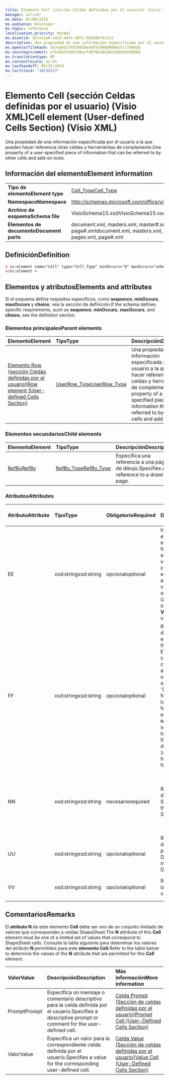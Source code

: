 ```yaml
---
title: Elemento Cell (sección Celdas definidas por el usuario) (Visio XML)
manager: soliver
ms.date: 03/09/2015
ms.audience: Developer
ms.topic: reference
localization_priority: Normal
ms.assetid: ab7a11a0-a413-d4fe-ddf1-0d2e967dc21d
description: Una propiedad de una información especificada por el usuario a la que pueden hacer referencia otras celdas y herramientas de complemento.
ms.openlocfilehash: 5b7e3eb1f4550430e4df51098b86862fcc7400da
ms.sourcegitcommit: e7b38e37a9d79becfd679e10420a19890165606d
ms.translationtype: MT
ms.contentlocale: es-ES
ms.lasthandoff: 05/29/2019
ms.locfileid: "34539317"
---
```

# <a name="cell-element-user-defined-cells-section-visio-xml"></a><span data-ttu-id="3247a-103">Elemento Cell (sección Celdas definidas por el usuario) (Visio XML)</span><span class="sxs-lookup"><span data-stu-id="3247a-103">Cell element (User-defined Cells Section) (Visio XML)</span></span>

<span data-ttu-id="3247a-104">Una propiedad de una información especificada por el usuario a la que pueden hacer referencia otras celdas y herramientas de complemento.</span><span class="sxs-lookup"><span data-stu-id="3247a-104">One property of a user-specified piece of information that can be referred to by other cells and add-on tools.</span></span>
  
## <a name="element-information"></a><span data-ttu-id="3247a-105">Información del elemento</span><span class="sxs-lookup"><span data-stu-id="3247a-105">Element information</span></span>

|||
|:-----|:-----|
|<span data-ttu-id="3247a-106">**Tipo de elemento**</span><span class="sxs-lookup"><span data-stu-id="3247a-106">**Element type**</span></span> <br/> |[<span data-ttu-id="3247a-107">Cell_Type</span><span class="sxs-lookup"><span data-stu-id="3247a-107">Cell_Type</span></span>](cell_type-complextypevisio-xml.md) <br/> |
|<span data-ttu-id="3247a-108">**Namespace**</span><span class="sxs-lookup"><span data-stu-id="3247a-108">**Namespace**</span></span> <br/> |http://schemas.microsoft.com/office/visio/2012/main  <br/> |
|<span data-ttu-id="3247a-109">**Archivo de esquema**</span><span class="sxs-lookup"><span data-stu-id="3247a-109">**Schema file**</span></span> <br/> |<span data-ttu-id="3247a-110">VisioSchema15.xsd</span><span class="sxs-lookup"><span data-stu-id="3247a-110">VisioSchema15.xsd</span></span>  <br/> |
|<span data-ttu-id="3247a-111">**Elementos de documento**</span><span class="sxs-lookup"><span data-stu-id="3247a-111">**Document parts**</span></span> <br/> |<span data-ttu-id="3247a-112">document.xml, masters.xml, master#.xml, pages.xml, page#.xml</span><span class="sxs-lookup"><span data-stu-id="3247a-112">document.xml, masters.xml, master#.xml, pages.xml, page#.xml</span></span>  <br/> |
   
## <a name="definition"></a><span data-ttu-id="3247a-113">Definición</span><span class="sxs-lookup"><span data-stu-id="3247a-113">Definition</span></span>

```XML
< xs:element name="Cell" type="Cell_Type" minOccurs="0" maxOccurs="unbounded" >
</xs:element >
```

## <a name="elements-and-attributes"></a><span data-ttu-id="3247a-114">Elementos y atributos</span><span class="sxs-lookup"><span data-stu-id="3247a-114">Elements and attributes</span></span>

<span data-ttu-id="3247a-115">Si el esquema define requisitos específicos, como **sequence**, **minOccurs**, **maxOccurs** y **choice**, vea la sección de definición.</span><span class="sxs-lookup"><span data-stu-id="3247a-115">If the schema defines specific requirements, such as **sequence**, **minOccurs**, **maxOccurs**, and **choice**, see the definition section.</span></span> 
  
### <a name="parent-elements"></a><span data-ttu-id="3247a-116">Elementos principales</span><span class="sxs-lookup"><span data-stu-id="3247a-116">Parent elements</span></span>

|<span data-ttu-id="3247a-117">**Elemento**</span><span class="sxs-lookup"><span data-stu-id="3247a-117">**Element**</span></span>|<span data-ttu-id="3247a-118">**Tipo**</span><span class="sxs-lookup"><span data-stu-id="3247a-118">**Type**</span></span>|<span data-ttu-id="3247a-119">**Descripción**</span><span class="sxs-lookup"><span data-stu-id="3247a-119">**Description**</span></span>|
|:-----|:-----|:-----|
|[<span data-ttu-id="3247a-120">Elemento Row (sección Celdas definidas por el usuario)</span><span class="sxs-lookup"><span data-stu-id="3247a-120">Row element (User-defined Cells Section)</span></span>](row-element-user-defined-cells-sectionvisio-xml.md) <br/> |[<span data-ttu-id="3247a-121">UserRow_Type</span><span class="sxs-lookup"><span data-stu-id="3247a-121">UserRow_Type</span></span>](userrow_type-complextypevisio-xml.md) <br/> |<span data-ttu-id="3247a-122">Una propiedad de una información especificada por el usuario a la que pueden hacer referencia otras celdas y herramientas de complemento.</span><span class="sxs-lookup"><span data-stu-id="3247a-122">One property of a user-specified piece of information that can be referred to by other cells and add-on tools.</span></span>  <br/> |
   
### <a name="child-elements"></a><span data-ttu-id="3247a-123">Elementos secundarios</span><span class="sxs-lookup"><span data-stu-id="3247a-123">Child elements</span></span>

|<span data-ttu-id="3247a-124">**Elemento**</span><span class="sxs-lookup"><span data-stu-id="3247a-124">**Element**</span></span>|<span data-ttu-id="3247a-125">**Tipo**</span><span class="sxs-lookup"><span data-stu-id="3247a-125">**Type**</span></span>|<span data-ttu-id="3247a-126">**Descripción**</span><span class="sxs-lookup"><span data-stu-id="3247a-126">**Description**</span></span>|
|:-----|:-----|:-----|
|[<span data-ttu-id="3247a-127">RefBy</span><span class="sxs-lookup"><span data-stu-id="3247a-127">RefBy</span></span>](refby-element-cell_type-complextypevisio-xml.md) <br/> |[<span data-ttu-id="3247a-128">RefBy_Type</span><span class="sxs-lookup"><span data-stu-id="3247a-128">RefBy_Type</span></span>](refby_type-complextypevisio-xml.md) <br/> |<span data-ttu-id="3247a-129">Especifica una referencia a una página de dibujo.</span><span class="sxs-lookup"><span data-stu-id="3247a-129">Specifies a reference to a drawing page.</span></span>  <br/> |
   
### <a name="attributes"></a><span data-ttu-id="3247a-130">Atributos</span><span class="sxs-lookup"><span data-stu-id="3247a-130">Attributes</span></span>

|<span data-ttu-id="3247a-131">**Atributo**</span><span class="sxs-lookup"><span data-stu-id="3247a-131">**Attribute**</span></span>|<span data-ttu-id="3247a-132">**Tipo**</span><span class="sxs-lookup"><span data-stu-id="3247a-132">**Type**</span></span>|<span data-ttu-id="3247a-133">**Obligatorio**</span><span class="sxs-lookup"><span data-stu-id="3247a-133">**Required**</span></span>|<span data-ttu-id="3247a-134">**Descripción**</span><span class="sxs-lookup"><span data-stu-id="3247a-134">**Description**</span></span>|<span data-ttu-id="3247a-135">**Posibles valores**</span><span class="sxs-lookup"><span data-stu-id="3247a-135">**Possible values**</span></span>|
|:-----|:-----|:-----|:-----|:-----|
|<span data-ttu-id="3247a-136">E</span><span class="sxs-lookup"><span data-stu-id="3247a-136">E</span></span>  <br/> |<span data-ttu-id="3247a-137">xsd:string</span><span class="sxs-lookup"><span data-stu-id="3247a-137">xsd:string</span></span>  <br/> |<span data-ttu-id="3247a-138">opcional</span><span class="sxs-lookup"><span data-stu-id="3247a-138">optional</span></span>  <br/> |<span data-ttu-id="3247a-139">Indica que la fórmula se evalúa como un error.</span><span class="sxs-lookup"><span data-stu-id="3247a-139">Indicates that the formula evaluates to an error.</span></span> <span data-ttu-id="3247a-140">El valor de **E** es el valor actual (una cadena de mensaje de error); el valor del atributo **V** es el último valor válido.</span><span class="sxs-lookup"><span data-stu-id="3247a-140">The value of **E** is the current value (an error message string); the value of the **V** attribute is the last valid value.</span></span>  <br/> |<span data-ttu-id="3247a-141">Una cadena de mensaje de error.</span><span class="sxs-lookup"><span data-stu-id="3247a-141">An error message string.</span></span>  <br/> |
|<span data-ttu-id="3247a-142">F</span><span class="sxs-lookup"><span data-stu-id="3247a-142">F</span></span>  <br/> |<span data-ttu-id="3247a-143">xsd:string</span><span class="sxs-lookup"><span data-stu-id="3247a-143">xsd:string</span></span>  <br/> |<span data-ttu-id="3247a-144">opcional</span><span class="sxs-lookup"><span data-stu-id="3247a-144">optional</span></span>  <br/> | <span data-ttu-id="3247a-145">Representa la fórmula del elemento.</span><span class="sxs-lookup"><span data-stu-id="3247a-145">Represents the element's formula.</span></span> <span data-ttu-id="3247a-146">Este atributo puede contener una de las cadenas siguientes:</span><span class="sxs-lookup"><span data-stu-id="3247a-146">This attribute can contain one of the following strings:</span></span>  <br/>  <span data-ttu-id="3247a-147">'(alguna fórmula)' si la fórmula existe localmente</span><span class="sxs-lookup"><span data-stu-id="3247a-147">'(some formula)' if the formula exists locally</span></span>  <br/>  <span data-ttu-id="3247a-148">`No Formula` si la fórmula se elimina o bloquea localmente</span><span class="sxs-lookup"><span data-stu-id="3247a-148">`No Formula` if the formula is locally deleted or blocked</span></span>  <br/>  <span data-ttu-id="3247a-149">`Inh` si la fórmula se hereda.</span><span class="sxs-lookup"><span data-stu-id="3247a-149">`Inh` if the formula is inherited.</span></span>  <br/> |<span data-ttu-id="3247a-150">Una fórmula.</span><span class="sxs-lookup"><span data-stu-id="3247a-150">A formula.</span></span>  <br/> |
|<span data-ttu-id="3247a-151">N</span><span class="sxs-lookup"><span data-stu-id="3247a-151">N</span></span>  <br/> |<span data-ttu-id="3247a-152">xsd:string</span><span class="sxs-lookup"><span data-stu-id="3247a-152">xsd:string</span></span>  <br/> |<span data-ttu-id="3247a-153">necesario</span><span class="sxs-lookup"><span data-stu-id="3247a-153">required</span></span>  <br/> |<span data-ttu-id="3247a-154">Representa el nombre de la celda ShapeSheet.</span><span class="sxs-lookup"><span data-stu-id="3247a-154">Represents the name of the ShapeSheet cell.</span></span>  <br/> |<span data-ttu-id="3247a-155">Nombre de la celda ShapeSheet.</span><span class="sxs-lookup"><span data-stu-id="3247a-155">The name of the ShapeSheet cell.</span></span>  <br/> <span data-ttu-id="3247a-156">Vea la sección Comentarios a continuación.</span><span class="sxs-lookup"><span data-stu-id="3247a-156">See the Remarks section below.</span></span>  <br/> |
|<span data-ttu-id="3247a-157">U</span><span class="sxs-lookup"><span data-stu-id="3247a-157">U</span></span>  <br/> |<span data-ttu-id="3247a-158">xsd:string</span><span class="sxs-lookup"><span data-stu-id="3247a-158">xsd:string</span></span>  <br/> |<span data-ttu-id="3247a-159">opcional</span><span class="sxs-lookup"><span data-stu-id="3247a-159">optional</span></span>  <br/> |<span data-ttu-id="3247a-160">Representa una unidad de medida El valor predeterminado es DL.</span><span class="sxs-lookup"><span data-stu-id="3247a-160">Represents a unit of measure The default is DL.</span></span>  <br/> |<span data-ttu-id="3247a-161">Las unidades de la celda.</span><span class="sxs-lookup"><span data-stu-id="3247a-161">The units of the cell.</span></span>  <br/> |
|<span data-ttu-id="3247a-162">V</span><span class="sxs-lookup"><span data-stu-id="3247a-162">V</span></span>  <br/> |<span data-ttu-id="3247a-163">xsd:string</span><span class="sxs-lookup"><span data-stu-id="3247a-163">xsd:string</span></span>  <br/> |<span data-ttu-id="3247a-164">opcional</span><span class="sxs-lookup"><span data-stu-id="3247a-164">optional</span></span>  <br/> |<span data-ttu-id="3247a-165">Representa el valor de la celda.</span><span class="sxs-lookup"><span data-stu-id="3247a-165">Represents the value of the cell.</span></span>  <br/> |<span data-ttu-id="3247a-166">Valor de la celda ShapeSheet.</span><span class="sxs-lookup"><span data-stu-id="3247a-166">The value of the ShapeSheet cell.</span></span>  <br/> |
   
## <a name="remarks"></a><span data-ttu-id="3247a-167">Comentarios</span><span class="sxs-lookup"><span data-stu-id="3247a-167">Remarks</span></span>

<span data-ttu-id="3247a-168">El **atributo N** de este elemento **Cell** debe ser uno de un conjunto limitado de valores que corresponden a celdas ShapeSheet.</span><span class="sxs-lookup"><span data-stu-id="3247a-168">The **N** attribute of this **Cell** element must be one of a limited set of values that correspond to ShapeSheet cells.</span></span> <span data-ttu-id="3247a-169">Consulte la tabla siguiente para determinar los valores del atributo **N** permitidos para este **elemento Cell.**</span><span class="sxs-lookup"><span data-stu-id="3247a-169">Refer to the table below to determine the values of the **N** attribute that are permitted for this **Cell** element.</span></span> 
  
|<span data-ttu-id="3247a-170">**Valor**</span><span class="sxs-lookup"><span data-stu-id="3247a-170">**Value**</span></span>|<span data-ttu-id="3247a-171">**Descripción**</span><span class="sxs-lookup"><span data-stu-id="3247a-171">**Description**</span></span>|<span data-ttu-id="3247a-172">**Más información**</span><span class="sxs-lookup"><span data-stu-id="3247a-172">**More information**</span></span>|
|:-----|:-----|:-----|
|<span data-ttu-id="3247a-173">Prompt</span><span class="sxs-lookup"><span data-stu-id="3247a-173">Prompt</span></span>  <br/> |<span data-ttu-id="3247a-174">Especifica un mensaje o comentario descriptivo para la celda definida por el usuario.</span><span class="sxs-lookup"><span data-stu-id="3247a-174">Specifies a descriptive prompt or comment for the user-defined cell.</span></span>  <br/> |[<span data-ttu-id="3247a-175">Celda Prompt (Sección de celdas definidas por el usuario)</span><span class="sxs-lookup"><span data-stu-id="3247a-175">Prompt Cell (User-Defined Cells Section)</span></span>](prompt-cell-user-defined-cells-section.md) <br/> |
|<span data-ttu-id="3247a-176">Valor</span><span class="sxs-lookup"><span data-stu-id="3247a-176">Value</span></span>  <br/> |<span data-ttu-id="3247a-177">Especifica un valor para la correspondiente celda definida por el usuario.</span><span class="sxs-lookup"><span data-stu-id="3247a-177">Specifies a value for the corresponding user-defined cell.</span></span>  <br/> |[<span data-ttu-id="3247a-178">Celda Value (Sección de celdas definidas por el usuario)</span><span class="sxs-lookup"><span data-stu-id="3247a-178">Value Cell (User-Defined Cells Section)</span></span>](value-cell-user-defined-cells-section.md) <br/> |
   

